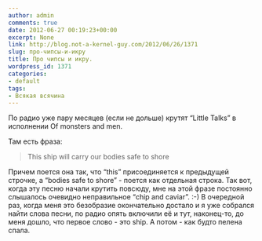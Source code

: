 ```yaml
---
author: admin
comments: true
date: 2012-06-27 00:19:23+00:00
excerpt: None
link: http://blog.not-a-kernel-guy.com/2012/06/26/1371
slug: про-чипсы-и-икру
title: Про чипсы и икру.
wordpress_id: 1371
categories:
- default
tags:
- Всякая всячина
---
```


По радио уже пару месяцев (если не дольше) крутят “Little Talks” в исполнении Of monsters and men.



Там есть фраза:



> This ship will carry our bodies safe to shore



Причем поется она так, что “this” присоединяется к предыдущей строчке, а “bodies safe to shore” - поется как отдельная строка. Так вот, когда эту песню начали крутить повсюду, мне на этой фразе постоянно слышалось очевидно неправильное “chip and caviar”. :-) В очередной раз, когда меня это безобразие окончательно достало и я уже собрался найти слова песни, по радио опять включили её и тут, наконец-то, до меня дошло, что первое слово - это ship. А потом - как будто пелена спала.

